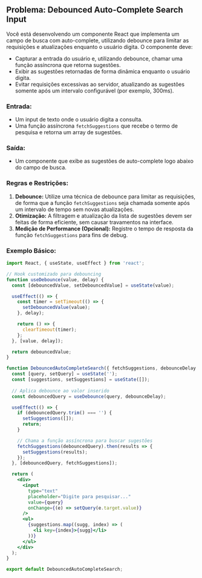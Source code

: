 ## Problema: Debounced Auto-Complete Search Input

Você está desenvolvendo um componente React que implementa um campo de busca com auto-complete, utilizando debounce para limitar as requisições e atualizações enquanto o usuário digita. O componente deve:
- Capturar a entrada do usuário e, utilizando debounce, chamar uma função assíncrona que retorna sugestões.
- Exibir as sugestões retornadas de forma dinâmica enquanto o usuário digita.
- Evitar requisições excessivas ao servidor, atualizando as sugestões somente após um intervalo configurável (por exemplo, 300ms).

### Entrada:
- Um input de texto onde o usuário digita a consulta.
- Uma função assíncrona `fetchSuggestions` que recebe o termo de pesquisa e retorna um array de sugestões.

### Saída:
- Um componente que exibe as sugestões de auto-complete logo abaixo do campo de busca.

### Regras e Restrições:
1. **Debounce:** Utilize uma técnica de debounce para limitar as requisições, de forma que a função `fetchSuggestions` seja chamada somente após um intervalo de tempo sem novas atualizações.
2. **Otimização:** A filtragem e atualização da lista de sugestões devem ser feitas de forma eficiente, sem causar travamentos na interface.
3. **Medição de Performance (Opcional):** Registre o tempo de resposta da função `fetchSuggestions` para fins de debug.

### Exemplo Básico:
```jsx
import React, { useState, useEffect } from 'react';

// Hook customizado para debouncing
function useDebounce(value, delay) {
  const [debouncedValue, setDebouncedValue] = useState(value);

  useEffect(() => {
    const timer = setTimeout(() => {
      setDebouncedValue(value);
    }, delay);

    return () => {
      clearTimeout(timer);
    };
  }, [value, delay]);

  return debouncedValue;
}

function DebouncedAutoCompleteSearch({ fetchSuggestions, debounceDelay = 300 }) {
  const [query, setQuery] = useState('');
  const [suggestions, setSuggestions] = useState([]);
  
  // Aplica debounce ao valor inserido
  const debouncedQuery = useDebounce(query, debounceDelay);

  useEffect(() => {
    if (debouncedQuery.trim() === '') {
      setSuggestions([]);
      return;
    }

    // Chama a função assíncrona para buscar sugestões
    fetchSuggestions(debouncedQuery).then(results => {
      setSuggestions(results);
    });
  }, [debouncedQuery, fetchSuggestions]);

  return (
    <div>
      <input
        type="text"
        placeholder="Digite para pesquisar..."
        value={query}
        onChange={(e) => setQuery(e.target.value)}
      />
      <ul>
        {suggestions.map((sugg, index) => (
          <li key={index}>{sugg}</li>
        ))}
      </ul>
    </div>
  );
}

export default DebouncedAutoCompleteSearch;
``` 